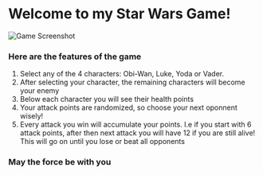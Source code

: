 # Welcome to my Star Wars Game!
![Game Screenshot](unit-4-game/assets/images/forReadme.png)


### Here are the features of the game

1. Select any of the 4 characters: Obi-Wan, Luke, Yoda or Vader.
2. After selecting your character, the remaining characters will become your enemy
3. Below each character you will see their health points
4. Your attack points are randomized, so choose your next oponnent wisely!
5. Every attack you win will accumulate your points. I.e if you start with 6 attack points, after then next attack you will have 12 if you are still alive! This will go on until you lose or beat all opponents


### May the force be with you




